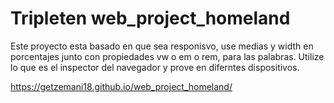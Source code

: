 # Tripleten web_project_homeland

Este proyecto esta basado en que sea responisvo, use medias y width en porcentajes junto con propiedades vw o em o rem, para las palabras. Utilize lo que es el inspector del navegador y prove en diferntes dispositivos.

https://getzemani18.github.io/web_project_homeland/
